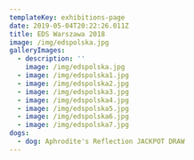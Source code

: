 ```yaml
---
templateKey: exhibitions-page
date: 2019-05-04T20:22:26.011Z
title: EDS Warszawa 2018
image: /img/edspolska.jpg
galleryImages:
  - description: ''
    image: /img/edspolska.jpg
  - image: /img/edspolska1.jpg
  - image: /img/edspolska2.jpg
  - image: /img/edspolska3.jpg
  - image: /img/edspolska4.jpg
  - image: /img/edspolska5.jpg
  - image: /img/edspolska6.jpg
  - image: /img/edspolska7.jpg
dogs:
  - dog: Aphrodite's Reflection JACKPOT DRAW
---
```

